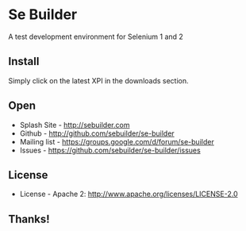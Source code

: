 # Se Builder

A test development environment for Selenium 1 and 2

## Install

Simply click on the latest XPI in the downloads section.

## Open

  * Splash Site - http://sebuilder.com
  * Github - http://github.com/sebuilder/se-builder
  * Mailing list - https://groups.google.com/d/forum/se-builder
  * Issues - https://github.com/sebuilder/se-builder/issues

## License

  * License - Apache 2: http://www.apache.org/licenses/LICENSE-2.0

## Thanks!
